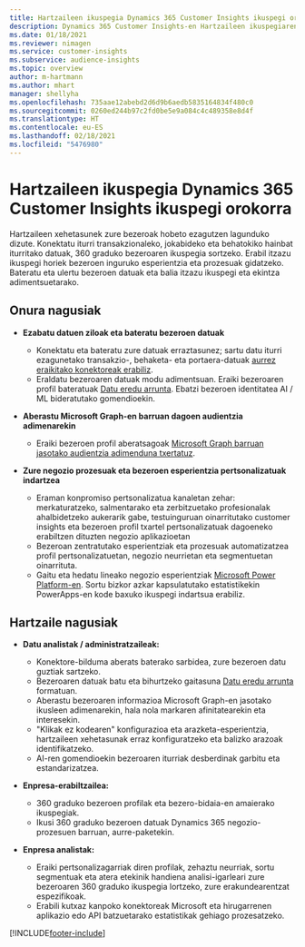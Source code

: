 ```yaml
---
title: Hartzaileen ikuspegia Dynamics 365 Customer Insights ikuspegi orokorra
description: Dynamics 365 Customer Insights-en Hartzaileen ikuspegiaren ikuspegi orokorra.
ms.date: 01/18/2021
ms.reviewer: nimagen
ms.service: customer-insights
ms.subservice: audience-insights
ms.topic: overview
author: m-hartmann
ms.author: mhart
manager: shellyha
ms.openlocfilehash: 735aae12abebd2d6d9b6aedb5835164834f480c0
ms.sourcegitcommit: 0260ed244b97c2fd0be5e9a084c4c489358e8d4f
ms.translationtype: HT
ms.contentlocale: eu-ES
ms.lasthandoff: 02/18/2021
ms.locfileid: "5476980"
---
```

# <a name="audience-insights-for-dynamics-365-customer-insights-overview"></a>Hartzaileen ikuspegia Dynamics 365 Customer Insights ikuspegi orokorra

Hartzaileen xehetasunek zure bezeroak hobeto ezagutzen lagunduko dizute. Konektatu iturri transakzionaleko, jokabideko eta behatokiko hainbat iturritako datuak, 360 graduko bezeroaren ikuspegia sortzeko. Erabil itzazu ikuspegi horiek bezeroen inguruko esperientzia eta prozesuak gidatzeko. Bateratu eta ulertu bezeroen datuak eta balia itzazu ikuspegi eta ekintza adimentsuetarako.

## <a name="main-benefits"></a>Onura nagusiak 

- **Ezabatu datuen ziloak eta bateratu bezeroen datuak**

  - Konektatu eta bateratu zure datuak erraztasunez; sartu datu iturri ezagunetako transakzio-, behaketa- eta portaera-datuak [aurrez eraikitako konektoreak erabiliz](data-sources.md).
  - Eraldatu bezeroaren datuak modu adimentsuan. Eraiki bezeroaren profil bateratuak [Datu eredu arrunta](https://docs.microsoft.com/common-data-model/). Ebatzi bezeroen identitatea AI / ML bideratutako gomendioekin.

- **Aberastu Microsoft Graph-en barruan dagoen audientzia adimenarekin**

  - Eraiki bezeroen profil aberatsagoak [Microsoft Graph barruan jasotako audientzia adimenduna txertatuz](enrichment-microsoft-graph.md).  

- **Zure negozio prozesuak eta bezeroen esperientzia pertsonalizatuak indartzea**

  - Eraman konpromiso pertsonalizatua kanaletan zehar: merkaturatzeko, salmentarako eta zerbitzuetako profesionalak ahalbidetzeko aukerarik gabe, testuinguruan oinarritutako customer insights eta bezeroen profil txartel pertsonalizatuak dagoeneko erabiltzen dituzten negozio aplikazioetan
  - Bezeroan zentratutako esperientziak eta prozesuak automatizatzea profil pertsonalizatuetan, negozio neurrietan eta segmentuetan oinarrituta.
  - Gaitu eta hedatu lineako negozio esperientziak [Microsoft Power Platform-en](https://powerplatform.microsoft.com/). Sortu bizkor azkar kapsulatutako estatistikekin PowerApps-en kode baxuko ikuspegi indartsua erabiliz.  

## <a name="key-audiences"></a>Hartzaile nagusiak

- **Datu analistak / administratzaileak:**

  - Konektore-bilduma aberats baterako sarbidea, zure bezeroen datu guztiak sartzeko.
  - Bezeroaren datuak batu eta bihurtzeko gaitasuna [Datu eredu arrunta](https://docs.microsoft.com/common-data-model/) formatuan.
  - Aberastu bezeroaren informazioa Microsoft Graph-en jasotako ikusleen adimenarekin, hala nola markaren afinitatearekin eta interesekin.
  - "Klikak ez kodearen" konfigurazioa eta arazketa-esperientzia, hartzaileen xehetasunak erraz konfiguratzeko eta balizko arazoak identifikatzeko.
  - AI-ren gomendioekin bezeroaren iturriak desberdinak garbitu eta estandarizatzea.  

- **Enpresa-erabiltzailea:**

  - 360 graduko bezeroen profilak eta bezero-bidaia-en amaierako ikuspegiak.
  - Ikusi 360 graduko bezeroen datuak Dynamics 365 negozio-prozesuen barruan, aurre-paketekin.

- **Enpresa analistak:**

  - Eraiki pertsonalizagarriak diren profilak, zehaztu neurriak, sortu segmentuak eta atera etekinik handiena analisi-igarleari zure bezeroaren 360 graduko ikuspegia lortzeko, zure erakundearentzat espezifikoak.  
  - Erabili kutxaz kanpoko konektoreak Microsoft eta hirugarrenen aplikazio edo API batzuetarako estatistikak gehiago prozesatzeko.


[!INCLUDE[footer-include](../includes/footer-banner.md)]